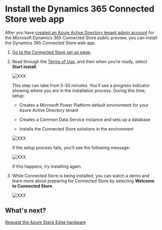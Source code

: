 

# Install the Dynamics 365 Connected Store web app

After you have [created an Azure Active Directory tenant admin account](admin-create-new-tenant.md) for the Microsoft Dynamics 365 Connected Store public preview, you can 
install the Dynamics 365 Connected Store web app.

1. [Go to the Connected Store set up page](https://go.microsoft.com/fwlink/?linkid=2128110).

2. Read through the [Terms of Use](https://go.microsoft.com/fwlink/?linkid=2128595), and then when you’re ready, select **Start install**.

     ![XXX](media/XXX.PNG "XXX")
    
    This step can take from 5-30 minutes. You’ll see a progress indicator showing where you are in the installation process. During this time, setup:
    
    - Creates a Microsoft Power Platform default environment for your Azure Active Directory tenant
    
    - Creates a Common Data Service instance and sets up a database
    
    - Installs the Connected Store solutions in the environment
    
    ![XXX](media/XXX.PNG "XXX")
    
    If the setup process fails, you’ll see the following message:
   
    ![XXX](media/XXX.PNG "XXX")
    
    If this happens, try installing again.
    
3. While Connected Store is being installed, you can watch a demo and learn more about preparing for Connected Store by selecting **Welcome to Connected Store**.

    ![XXX](media/XXX.PNG "XXX")

## What's next?

[Request the Azure Stack Edge hardware](admin-request-ase.md)
